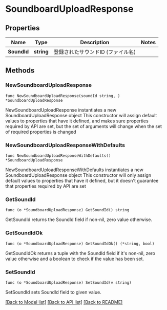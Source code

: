 # SoundboardUploadResponse

## Properties

Name | Type | Description | Notes
------------ | ------------- | ------------- | -------------
**SoundId** | **string** | 登録されたサウンドID (ファイル名) | 

## Methods

### NewSoundboardUploadResponse

`func NewSoundboardUploadResponse(soundId string, ) *SoundboardUploadResponse`

NewSoundboardUploadResponse instantiates a new SoundboardUploadResponse object
This constructor will assign default values to properties that have it defined,
and makes sure properties required by API are set, but the set of arguments
will change when the set of required properties is changed

### NewSoundboardUploadResponseWithDefaults

`func NewSoundboardUploadResponseWithDefaults() *SoundboardUploadResponse`

NewSoundboardUploadResponseWithDefaults instantiates a new SoundboardUploadResponse object
This constructor will only assign default values to properties that have it defined,
but it doesn't guarantee that properties required by API are set

### GetSoundId

`func (o *SoundboardUploadResponse) GetSoundId() string`

GetSoundId returns the SoundId field if non-nil, zero value otherwise.

### GetSoundIdOk

`func (o *SoundboardUploadResponse) GetSoundIdOk() (*string, bool)`

GetSoundIdOk returns a tuple with the SoundId field if it's non-nil, zero value otherwise
and a boolean to check if the value has been set.

### SetSoundId

`func (o *SoundboardUploadResponse) SetSoundId(v string)`

SetSoundId sets SoundId field to given value.



[[Back to Model list]](../README.md#documentation-for-models) [[Back to API list]](../README.md#documentation-for-api-endpoints) [[Back to README]](../README.md)


